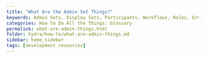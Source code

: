 ```yaml
---
title: "What Are the Admin Set Things?"
keywords: Admin Sets, Display Sets, Participants, Workflows, Roles, Groups
categories: How to Do All the Things: Glossary
permalink: what-are-admin-things.html
folder: hydra/how-to/what-are-admin-things.md
sidebar: home_sidebar
tags: [development_resources]
---
```

